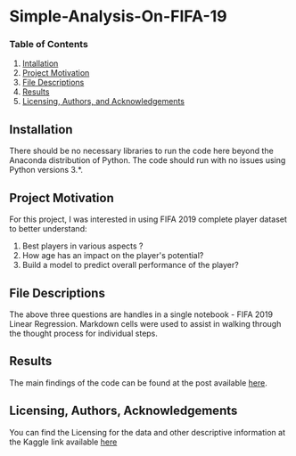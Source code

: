 # Simple-Analysis-On-FIFA-19

### Table of Contents
1. [Intallation](#installation)
2. [Project Motivation](#motivation)
3. [File Descriptions](#files)
4. [Results](#result)
5. [Licensing, Authors, and Acknowledgements](#licensing)

## Installation <a name="installation"></a>
There should be no necessary libraries to run the code here beyond the Anaconda distribution of Python.  The code should run with no issues using Python versions 3.*.

## Project Motivation<a name="motivation"></a>

For this project, I was interested in using FIFA 2019 complete player dataset to better understand:
1. Best players in various aspects ?
2. How age has an impact on the player's potential?
3. Build a model to predict overall performance of the player?

## File Descriptions <a name="files"></a>

The above three questions are handles in a single notebook - FIFA 2019 Linear Regression.  Markdown cells were used to assist in walking through the thought process for individual steps.

## Results<a name="results"></a>

The main findings of the code can be found at the post available [here]().

## Licensing, Authors, Acknowledgements<a name="licensing"></a> 

You can find the Licensing for the data and other descriptive information at the Kaggle link available [here](https://www.kaggle.com/karangadiya/fifa19)

